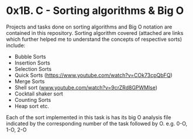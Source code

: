 # 0x1B. C - Sorting algorithms & Big O

Projects and tasks done on sorting algorithms and Big O notation are contained in this repository.
Sorting algorithm covered (attached are links which further helped me to understand the concepts of respective sorts) include:
* Bubble Sorts
* Insertion Sorts
* Selection Sorts
* Quick Sorts (https://www.youtube.com/watch?v=COk73cpQbFQ)
* Merge Sorts
* Shell sort (www.youtube.com/watch?v=9crZRd8GPWMlse)
* Cocktail shaker sort
* Counting Sorts
* Heap sort etc.

Each of the sort implemented in this task is has its big O analysis file indicated by the corresponding number of the task followed by O. e.g. 0-O, 1-O, 2-O
